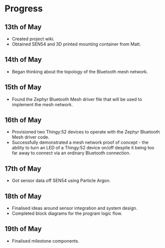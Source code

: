 # Progress

## 13th of May
- Created project wiki.
- Obtained SEN54 and 3D printed mounting container from Matt.

## 14th of May
- Began thinking about the topology of the Bluetooth mesh network.

## 15th of May
- Found the Zephyr Bluetooth Mesh driver file that will be used to implement the mesh network.

## 16th of May
- Provisioned two Thingy:52 devices to operate with the Zephyr Bluetooth Mesh driver code.
- Successfully demonstrated a mesh network proof of concept - the ability to turn an LED of a Thingy:52 device on/off despite it being too far away to connect via an ordinary Bluetooth connection.

## 17th of May
- Got sensor data off SEN54 using Particle Argon.

## 18th of May
- Finalised ideas around sensor integration and system design.
- Completed block diagrams for the program logic flow.

## 19th of May
- Finalised milestone components.
